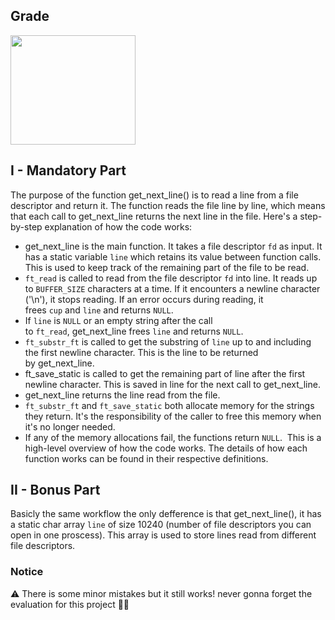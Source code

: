 ## Grade

<img src="https://cdn.discordapp.com/attachments/714092571655274496/1199403568243945533/Screen_Shot_2024-01-23_at_6.21.08_PM.png?ex=65c26a9e&is=65aff59e&hm=e00824733632bc71225006ad3db9a6b99de8bb0bf3f2be880bd1206fea36f7f8&" width=200px height=175px/>

## I - Mandatory Part

The purpose of the function get_next_line() is to read a line from a file descriptor and return it. The function reads the file line by line, which means that each call to get_next_line returns the next line in the file.
Here's a step-by-step explanation of how the code works:
- get_next_line is the main function. It takes a file descriptor `fd` as input. It has a static variable `line` which retains its value between function calls. This is used to keep track of the remaining part of the file to be read. 
- `ft_read` is called to read from the file descriptor `fd` into line. It reads up to `BUFFER_SIZE` characters at a time. If it encounters a newline character ('\n'), it stops reading. If an error occurs during reading, it frees `cup` and `line` and returns `NULL`. 
- If `line` is `NULL` or an empty string after the call to `ft_read`, get_next_line frees `line` and returns `NULL`. 
- `ft_substr_ft` is called to get the substring of `line` up to and including the first newline character. This is the line to be returned by get_next_line. 
- ft_save_static is called to get the remaining part of line after the first newline character. This is saved in line for the next call to get_next_line. 
- get_next_line returns the line read from the file. 
- `ft_substr_ft` and `ft_save_static` both allocate memory for the strings they return. It's the responsibility of the caller to free this memory when it's no longer needed. 
- If any of the memory allocations fail, the functions return `NULL`. 
This is a high-level overview of how the code works. The details of how each function works can be found in their respective definitions.

## II - Bonus Part

Basicly the same workflow the only defference is that get_next_line(), it has a static char array `line` of size 10240 (number of file descriptors you can open in one proscess). This array is used to store lines read from different file descriptors.

### Notice

⚠️ There is some minor mistakes but it still works! never gonna forget the evaluation for this project 🤦‍♂️
